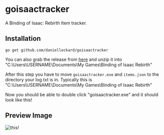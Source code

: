 # goisaactracker

A Binding of Isaac: Rebirth Item tracker.

## Installation
`go get github.com/daniellockard/goisaactracker`

You can also grab the release from [here](https://github.com/daniellockard/goisaactracker/releases) and unzip it into "C:\Users\USERNAME\Documents\My Games\Binding of Isaac Rebirth"

After this step you have to move `goisaactracker.exe` and `items.json` to the directory your log.txt is in. Typically this is "C:\Users\USERNAME\Documents\My Games\Binding of Isaac Rebirth"

Now you should be able to double click "goisaactracker.exe" and it should look like this!

## Preview Image

![this!](http://i.imgur.com/OkrCf4R.png)
